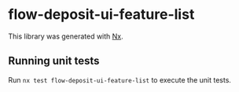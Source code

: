 # flow-deposit-ui-feature-list

This library was generated with [Nx](https://nx.dev).

## Running unit tests

Run `nx test flow-deposit-ui-feature-list` to execute the unit tests.
